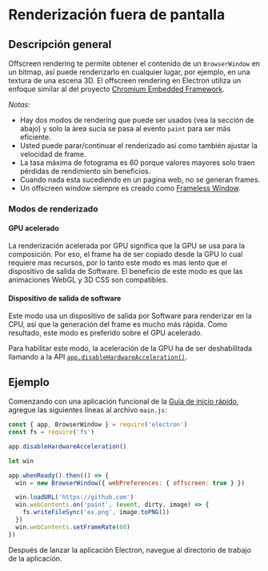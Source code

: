 # Renderización fuera de pantalla

## Descripción general

Offscreen rendering te permite obtener el contenido de un `BrowserWindow` en un bitmap, así puede renderizarlo en cualquier lugar, por ejemplo, en una textura de una escena 3D. El offscreen rendering en Electron utiliza un enfoque similar al del proyecto [Chromium Embedded Framework](https://bitbucket.org/chromiumembedded/cef).

*Notas*:

* Hay dos modos de rendering que puede ser usados (vea la sección de abajo) y solo la área sucia se pasa al evento `paint` para ser más eficiente.
* Usted puede parar/continuar el renderizado así como también ajustar la velocidad de frame.
* La tasa máxima de fotograma es 60 porque valores mayores solo traen pérdidas de rendimiento sin beneficios.
* Cuando nada esta sucediendo en un pagina web, no se generan frames.
* Un offscreen window siempre es creado como [Frameless Window](../api/frameless-window.md).

### Modos de renderizado

#### GPU acelerado

La renderización acelerada por GPU significa que la GPU se usa para la composición. Por eso, el frame ha de ser copiado desde la GPU lo cual requiere mas recursos, por lo tanto este modo es mas lento que el dispositivo de salida de Software. El beneficio de este modo es que las animaciones WebGL y 3D CSS son compatibles.

#### Dispositivo de salida de software

Este modo usa un dispositivo de salida por Software para renderizar en la CPU, asi que la generación del frame es mucho más rápida. Como resultado, este modo es preferido sobre el GPU acelerado.

Para habilitar este modo, la aceleración de la GPU ha de ser deshabilitada llamando a la API [`app.disableHardwareAcceleration()`](../api/app.md#appdisablehardwareacceleration).

## Ejemplo

Comenzando con una aplicación funcional de la [Guía de inicio rápido](quick-start.md), agregue las siguientes líneas al archivo `main.js`:

```javascript fiddle='docs/fiddles/features/offscreen-rendering'
const { app, BrowserWindow } = require('electron')
const fs = require('fs')

app.disableHardwareAcceleration()

let win

app.whenReady().then(() => {
  win = new BrowserWindow({ webPreferences: { offscreen: true } })

  win.loadURL('https://github.com')
  win.webContents.on('paint', (event, dirty, image) => {
    fs.writeFileSync('ex.png', image.toPNG())
  })
  win.webContents.setFrameRate(60)
})
```

Después de lanzar la aplicación Electron, navegue al directorio de trabajo de la aplicación.
